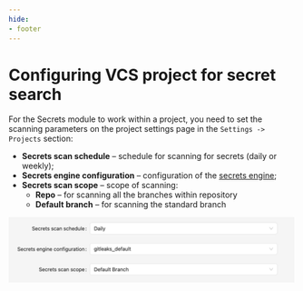 ```yaml
---
hide:
- footer
---
```

# Configuring VCS project for secret search

For the Secrets module to work within a project, you need to set the scanning parameters on the project settings page in the `Settings -> Projects` section:

- **Secrets scan schedule** – schedule for scanning for secrets (daily or weekly);
- **Secrets engine configuration** – configuration of the [secrets engine](/secrets/secrets-setup.en);
- **Secrets scan scope** – scope of scanning:
	 - **Repo** – for scanning all the branches within repository
	 - **Default branch** – for scanning the standard branch

![VCS configuration example](/assets/img/secrets/vcs-configuration.png)